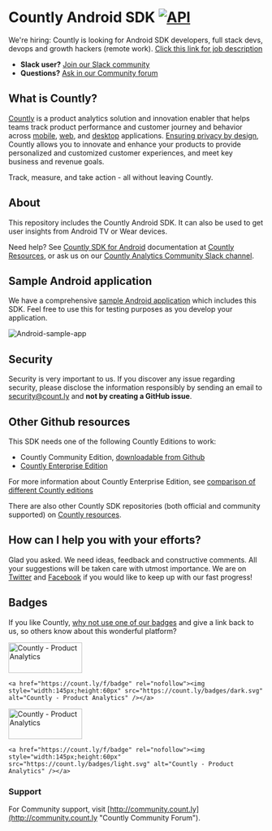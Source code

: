 # Countly Android SDK <!-- [![Build Status](https://api.travis-ci.org/Countly/countly-sdk-android.png)](https://travis-ci.org/Countly/countly-sdk-android) --> [![API](https://img.shields.io/badge/API-9%2B-brightgreen.svg?style=flat)](https://android-arsenal.com/api?level=9)

We're hiring: Countly is looking for Android SDK developers, full stack devs, devops and growth hackers (remote work). [Click this link for job description](https://angel.co/countly/jobs/)

* **Slack user?** [Join our Slack community](http://slack.count.ly)
* **Questions?** [Ask in our Community forum](http://community.count.ly)

## What is Countly?
[Countly](http://count.ly) is a product analytics solution and innovation enabler that helps teams track product performance and customer journey and behavior across [mobile](https://count.ly/mobile-analytics), [web](http://count.ly/web-analytics), and [desktop](https://count.ly/desktop-analytics) applications. [Ensuring privacy by design](https://count.ly/your-data-your-rules), Countly allows you to innovate and enhance your products to provide personalized and customized customer experiences, and meet key business and revenue goals.

Track, measure, and take action - all without leaving Countly.

## About

This repository includes the Countly Android SDK. It can also be used to get user insights from Android TV or Wear devices.

Need help? See [Countly SDK for Android](http://resources.count.ly/v1.0/docs/countly-sdk-for-android) documentation at [Countly Resources](http://resources.count.ly), or ask us on our [Countly Analytics Community Slack channel](http://slack.count.ly).

## Sample Android application

We have a comprehensive [sample Android application](https://github.com/Countly/countly-sdk-android/tree/master/app) which includes this SDK. Feel free to use this for testing purposes as you develop your application.

![Android-sample-app](https://count.ly/github/countly-android-sample-app.png)

## Security

Security is very important to us. If you discover any issue regarding security, please disclose the information responsibly by sending an email to security@count.ly and **not by creating a GitHub issue**.

## Other Github resources

This SDK needs one of the following Countly Editions to work: 

* Countly Community Edition, [downloadable from Github](https://github.com/Countly/countly-server)
* [Countly Enterprise Edition](http://count.ly/product)

For more information about Countly Enterprise Edition, see [comparison of different Countly editions](https://count.ly/compare/)

There are also other Countly SDK repositories (both official and community supported) on [Countly resources](http://resources.count.ly/v1.0/docs/downloading-sdks).

## How can I help you with your efforts?
Glad you asked. We need ideas, feedback and constructive comments. All your suggestions will be taken care with utmost importance. We are on [Twitter](http://twitter.com/gocountly) and [Facebook](http://www.facebook.com/Countly) if you would like to keep up with our fast progress!

## Badges

If you like Countly, [why not use one of our badges](https://count.ly/brand-assets) and give a link back to us, so others know about this wonderful platform? 

<a href="https://count.ly/f/badge" rel="nofollow"><img style="width:145px;height:60px" src="https://count.ly/badges/dark.svg?v2" alt="Countly - Product Analytics" /></a>

    <a href="https://count.ly/f/badge" rel="nofollow"><img style="width:145px;height:60px" src="https://count.ly/badges/dark.svg" alt="Countly - Product Analytics" /></a>

<a href="https://count.ly/f/badge" rel="nofollow"><img style="width:145px;height:60px" src="https://count.ly/badges/light.svg?v2" alt="Countly - Product Analytics" /></a>

    <a href="https://count.ly/f/badge" rel="nofollow"><img style="width:145px;height:60px" src="https://count.ly/badges/light.svg" alt="Countly - Product Analytics" /></a>

### Support

For Community support, visit [http://community.count.ly](http://community.count.ly "Countly Community Forum").
